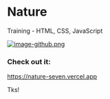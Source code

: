 # Nature
Training - HTML, CSS, JavaScript

[![image-github.png](https://i.postimg.cc/YCYx7LJL/image-github.png)](https://postimg.cc/686ZLq6B)

### Check out it:
https://nature-seven.vercel.app

Tks!
